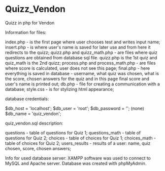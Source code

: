 # Quizz_Vendon
Quizz in php for Vendon


Information for files:

index.php - is the first page where user chooses test and writes input name;
insert.php - is where user's name is saved for later use and from here it redirects to the quizz;
quizz.php and quizz_math.php - are files where quiz questions are obtained from database sql file. quizz.php is the 1st quiz 
              and quiz_math is the 2nd quizz;
process.php and process_math.php - are files where score is calculated, user does not see this page;
final.php - here everything is saved in database - username, what quiz was chosen, what is the score, chosen answers for the quiz and 
            in this page final score and user's name is printed out;
db.php - file for creating a communication with a database;
style.css - is for stylizing html appearance;

database credentials:

$db_host = 'localhost';
$db_user = 'root';
$db_password = ''; (none)
$db_name = 'quiz_vendon';


quiz_vendon.sql description:

questions - table of questions for Quiz 1;
questions_math - table of questions for Quiz 2;
choices - table of choices for Quiz 1;
choices_math - table of choices for Quiz 2;
users_results - results of a user: name, quiz chosen, score, chosen answers;


Info for used database server:
XAMPP software was used to connect to MySQL and Apache server. Database was created with phpMyAdmin.

